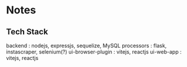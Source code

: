 # Notes

## Tech Stack
backend : nodejs, expressjs, sequelize, MySQL
processors : flask, instascraper, selenium(?)
ui-browser-plugin : vitejs, reactjs
ui-web-app : vitejs, reactjs